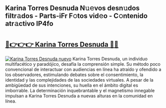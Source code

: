 ## Karina Torres Desnuda N𝚞𝚎vos desn𝚞dos filtr𝚊dos - Parts-iFr F𝚘tos vid𝚎o - C𝚘ntenido atr𝚊ctivo IP4fo

# <h2><a href="http://mb5u2a.tromn.icu/?c=Karina+Torres+Desnuda">🔗👉👉👉 Karina Torres Desnuda 🔗🔗</a></h2>

[![Karina Torres Desnuda nuevo](https://i.imgur.com/pEAQMta.gif)](http://mb5u2a.tromn.icu/?c=Karina+Torres+Desnuda)
Karina Torres Desnuda, un individuo multifacético y paradójico, desafía la comprensión simple. Su método poco convencional de interactuar con audiencias en línea ha atraído y ofendido a los observadores, estimulando debates sobre el consentimiento, la identidad y las complejidades de las sociedades virtuales. A pesar de la ambigüedad de sus intenciones, su huella en el ámbito digital es imborrable. La determinación inquebrantable y el magnetismo innegable impulsan a Karina Torres Desnuda a nuevas alturas en la comunidad en línea.
